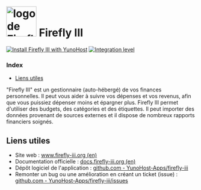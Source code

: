 # <img src="/images/firefly_iii_logo.png" width="80px" alt="logo de Firefly III"> Firefly III

[![Install Firefly III with YunoHost](https://install-app.yunohost.org/install-with-yunohost.png)](https://install-app.yunohost.org/?app=firefly_iii) [![Integration level](https://dash.yunohost.org/integration/firefly_iii.svg)](https://dash.yunohost.org/appci/app/firefly_iii)

### Index

- [Liens utiles](#liens-utiles)

"Firefly III" est un gestionnaire (auto-hébergé) de vos finances personnelles. Il peut vous aider à suivre vos dépenses et vos revenus, afin que vous puissiez dépenser moins et épargner plus. Firefly III permet d'utiliser des budgets, des catégories et des étiquettes. Il peut importer des données provenant de sources externes et il dispose de nombreux rapports financiers soignés.

## Liens utiles

 + Site web : [www.firefly-iii.org (en)](https://www.firefly-iii.org/)
 + Documentation officielle : [docs.firefly-iii.org (en)](https://docs.firefly-iii.org/about-firefly-iii/introduction)
 + Dépôt logiciel de l'application : [github.com - YunoHost-Apps/firefly-iii](https://github.com/YunoHost-Apps/firefly-iii_ynh)
 + Remonter un bug ou une amélioration en créant un ticket (issue) : [github.com - YunoHost-Apps/firefly-iii/issues](https://github.com/YunoHost-Apps/firefly-iii_ynh/issues)
